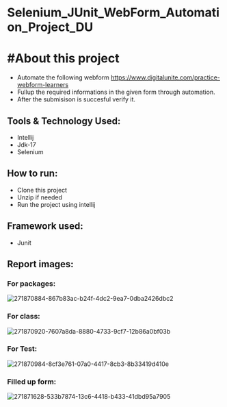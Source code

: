 # Selenium_JUnit_WebForm_Automation_Project_DU

# #About this project

- Automate the following webform https://www.digitalunite.com/practice-webform-learners
- Fullup the required informations in the given form through automation.
- After the submisison is succesful verify it.

## Tools & Technology Used:

- Intellij
- Jdk-17
- Selenium

## How to run:

- Clone this project
- Unzip if needed
- Run the project using intellij

## Framework used:

- Junit

## Report images:

### For packages:

![271870884-867b83ac-b24f-4dc2-9ea7-0dba2426dbc2](https://github.com/IftekharKabir7/Selenium_JUnit_WebForm_Automation_Project_DU/assets/59432050/7a1796fe-329b-44da-aeef-2f696df15f1b)

### For class:

![271870920-7607a8da-8880-4733-9cf7-12b86a0bf03b](https://github.com/IftekharKabir7/Selenium_JUnit_WebForm_Automation_Project_DU/assets/59432050/e49a002a-9499-4c79-9179-544809aa78c2)

### For Test:

![271870984-8cf3e761-07a0-4417-8cb3-8b33419d410e](https://github.com/IftekharKabir7/Selenium_JUnit_WebForm_Automation_Project_DU/assets/59432050/9234b397-9ce5-4bfd-8478-5ad8e4217f80)

### Filled up form:

![271871628-533b7874-13c6-4418-b433-41dbd95a7905](https://github.com/IftekharKabir7/Selenium_JUnit_WebForm_Automation_Project_DU/assets/59432050/8bc23fc0-7a7a-4576-980a-f612dddeb9ed)

